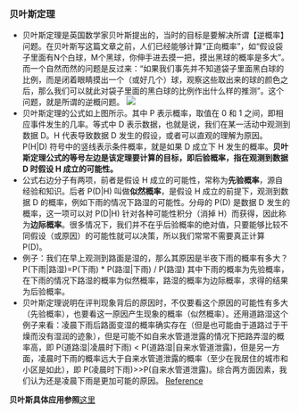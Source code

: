 ### 贝叶斯定理
- 贝叶斯定理是英国数学家贝叶斯提出的，当时的目标是要解决所谓【逆概率】问题。在贝叶斯写这篇文章之前，人们已经能够计算“正向概率”，如“假设袋子里面有N个白球，M个黑球，你伸手进去摸一把，摸出黑球的概率是多大”。而一个自然而然的问题是反过来：“如果我们事先并不知道袋子里面黑白球的比例，而是闭着眼睛摸出一个（或好几个）球，观察这些取出来的球的颜色之后，那么我们可以就此对袋子里面的黑白球的比例作出什么样的推测”。这个问题，就是所谓的逆概问题。
![](https://github.com/wangyao049/-/blob/master/image/%E8%B4%9D%E5%8F%B6%E6%96%AF.jpeg)
- 贝叶斯定理的公式如上图所示。其中 P 表示概率，取值在 0 和 1 之间，即相应事件发生的几率。等式中 D 表示数据，也就是说，我们在某一活动中观测到数据 D。H 代表导致数据 D 发生的假设，或者可以直观的理解为原因。P(H|D) 符号中的竖线表示条件概率，就是如果 D 成立下 H 发生的概率。**贝叶斯定理公式的等号左边是该定理要计算的目标，即后验概率，指在观测到数据 D 时假设 H 成立的可能性。**
- 公式右边分子有两项，前者是假设 H 成立的可能性，常称为**先验概率**，源自经验和知识。后者 P(D|H) 叫做**似然概率**，是假设 H 成立的前提下，观测到数据 D 的概率，例如下雨的情况下路湿的可能性。分母的 P(D) 是数据 D 发生的概率，这一项可以对 P(D|H) 针对各种可能性积分（消掉 H）而获得，因此称为**边际概率**。很多情况下，我们并不在乎后验概率的绝对值，只要能够比较不同假设（或原因）的可能性就可以决策，所以我们常常不需要真正计算 P(D)。
- 例子：我们在早上观测到路面是湿的，那么其原因是半夜下雨的概率有多大？ P(下雨|路湿)=P(下雨) * P(路湿|下雨) / P(路湿) 其中下雨的概率为先验概率，在下雨的情况下路湿的概率为似然概率，路湿的概率为边际概率，求得的结果为后验概率。
- 贝叶斯定理说明在评判现象背后的原因时，不仅要看这个原因的可能性有多大（先验概率），也要看这一原因产生现象的概率（似然概率）。还用道路湿这个例子来看：凌晨下雨后路面变湿的概率确实存在（但是也可能由于道路过于干燥而没有湿润的迹象），但是可能不如自来水管道泄露的情况下把路弄湿的概率高，即 P(道路湿|凌晨时下雨) < P(道路湿|自来水管道泄露)，但是另一方面，凌晨时下雨的概率远大于自来水管道泄露的概率（至少在我居住的城市和小区是如此），即 P(凌晨时下雨)>>P(自来水管道泄露)。综合两方面因素，我们认为还是凌晨下雨是更加可能的原因。
[Reference](https://www.sohu.com/a/192969359_465975)

**贝叶斯具体应用参照**[这里](https://www.cnblogs.com/zongfa/p/9330689.html)
